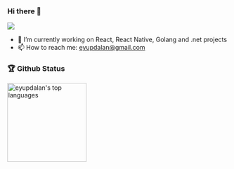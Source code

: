 ### Hi there 👋

<!--
**eyupdalan/eyupdalan** is a ✨ _special_ ✨ repository because its `README.md` (this file) appears on your GitHub profile.

Here are some ideas to get you started:

- 👯 I’m looking to collaborate on ...
- 🤔 I’m looking for help with ...
- 😄 Pronouns: ...
- ⚡ Fun fact: ...
-->

![](https://komarev.com/ghpvc/?username=eyupdalan&color=brightgreen&style=flat-square)

- 🔭 I’m currently working on React, React Native, Golang and .net projects
- 📫 How to reach me: eyupdalan@gmail.com

### 🏆 Github Status
<a href="https://github.com/ZQ-jhon" target="__blank">
  <img height="180rem" src="https://github-readme-stats.vercel.app/api/top-langs/?username=eyupdalan&layout=compact&theme=react" alt="eyupdalan's top languages" />
</a>

